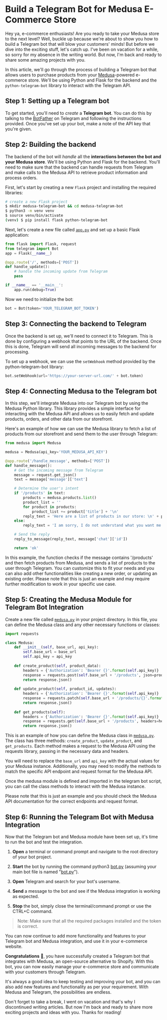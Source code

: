 # Build a Telegram Bot for Medusa E-Commerce Store

Hey ya, e-commerce enthusiasts! Are you ready to take your Medusa store to the next level? Well, buckle up because we're about to show you how to build a Telegram bot that will blow your customers' minds! But before we dive into the exciting stuff, let's catch up. I've been on vacation for a while, so sorry for my absence in the writing world. But now, I'm back and ready to share some amazing projects with you.

In this article, we'll go through the process of building a Telegram bot that allows users to purchase products from your [Medusa](https://medusajs.com/)\-powered e-commerce store. We'll be using Python and Flask for the backend and the `python-telegram-bot` library to interact with the Telegram API.

## Step 1: Setting up a Telegram bot

To get started, you'll need to *create* a **Telegram bot**. You can do this by talking to the [BotFather](https://t.me/BotFather) on Telegram and following the instructions provided. Once you've set up your bot, make a note of the API key that you're given.

## Step 2: Building the backend

The backend of the bot will *handle* all the **interactions between the bot and your Medusa store**. We'll be using Python and Flask for the backend. You'll need to make sure that the backend can handle requests from Telegram and make calls to the Medusa API to retrieve product information and process orders.

First, let's start by creating a new `Flask` project and installing the required libraries:

```bash
# create a new Flask project
$ mkdir medusa-telegram-bot && cd medusa-telegram-bot
$ python3 -m venv venv
$ source venv/bin/activate
(venv) $ pip install flask python-telegram-bot
```

Next, let's create a new file called [`app.py`](http://app.py) and set up a basic Flask application:

```py
from flask import Flask, request
from telegram import Bot
app = Flask(__name__)

@app.route('/', methods=['POST'])
def handle_update():
    # handle the incoming update from Telegram
    pass

if __name__ == '__main__':
    app.run(debug=True)
```

Now we need to initialize the bot:

```py
bot = Bot(token='YOUR_TELEGRAM_BOT_TOKEN')
```

## Step 3: Connecting the backend to Telegram

Once the backend is set up, we'll need to connect it to Telegram. This is done by configuring a webhook that points to the URL of the backend. Once this is done, Telegram will send all incoming messages to the backend for processing.

To set up a webhook, we can use the `setWebhook` method provided by the python-telegram-bot library:

```py
bot.setWebhook(url='https://your-server-url.com/' + bot.token)
```

## Step 4: Connecting Medusa to the Telegram bot

In this step, we'll integrate Medusa into our Telegram bot by using the Medusa Python library. This library provides a simple interface for interacting with the Medusa API and allows us to easily fetch and update products, orders, and other data from our storefront.

Here's an example of how we can use the Medusa library to fetch a list of products from our storefront and send them to the user through Telegram:

```py
from medusa import Medusa

medusa = Medusa(api_key='YOUR_MEDUSA_API_KEY')

@app.route('/handle_message', methods=['POST'])
def handle_message():
    # Get the incoming message from Telegram
    message = request.get_json()
    text = message['message']['text']

    # Determine the user's intent
    if '/products' in text:
        products = medusa.products.list()
        product_list = ''
        for product in products:
            product_list += product['title'] + '\n'
        reply_text = 'Here are a list of products in our store: \n' + product_list
    else:
        reply_text = 'I am sorry, I do not understand what you want me to do.'

    # Send the reply
    reply_to_message(reply_text, message['chat']['id'])

    return 'ok'
```

In this example, the function checks if the message contains '/products' and then fetch products from Medusa, and sends a list of products to the user through Telegram. You can customize this to fit your needs and you can also add other functionalities like creating a new order, or updating an existing order. Please note that this is just an example and may require further modification to work in your specific use case.

## Step 5: Creating the Medusa Module for Telegram Bot Integration

Create a new file called [`medusa.py`](http://medusa.py) in your project directory. In this file, you can define the Medusa class and any other necessary functions or classes:

```py
import requests

class Medusa:
    def __init__(self, base_url, api_key):
        self.base_url = base_url
        self.api_key = api_key
    
    def create_product(self, product_data):
        headers = {'Authorization': 'Bearer {}'.format(self.api_key)}
        response = requests.post(self.base_url + '/products', json=product_data, headers=headers)
        return response.json()
        
    def update_product(self, product_id, updates):
        headers = {'Authorization': 'Bearer {}'.format(self.api_key)}
        response = requests.patch(self.base_url + '/products/{}'.format(product_id), json=updates, headers=headers)
        return response.json()
    
    def get_products(self):
        headers = {'Authorization': 'Bearer {}'.format(self.api_key)}
        response = requests.get(self.base_url + '/products', headers=headers)
        return response.json()
```

This is an example of how you can define the Medusa class in [`medusa.py`](http://medusa.py). The class has three methods: `create_product`, `update_product`, and `get_products`. Each method makes a request to the Medusa API using the requests library, passing in the necessary data and headers.

You will need to replace the `base_url` and `api_key` with the actual values for your Medusa instance. Additionally, you may need to modify the methods to match the specific API endpoint and request format for the Medusa API.

Once the medusa module is defined and imported in the telegram bot script, you can call the class methods to interact with the Medusa instance.

Please note that this is just an example and you should check the Medusa API documentation for the correct endpoints and request format.

## Step 6: Running the Telegram Bot with Medusa Integration

Now that the Telegram bot and Medusa module have been set up, it's time to run the bot and test the integration.

1. **Open** a terminal or command prompt and navigate to the root directory of your bot project.
    
2. **Start** the bot by running the command python3 [bot.py](http://bot.py) (assuming your main bot file is named "[bot.py](http://bot.py)").
    
3. **Open** Telegram and search for your bot's username.
    
4. **Send** a message to the bot and see if the Medusa integration is working as expected.
    
5. **Stop** the bot, simply close the terminal/command prompt or use the CTRL+C command.
    

> Note: Make sure that all the required packages installed and the token is correct.

You can now continue to add more functionality and features to your Telegram bot and Medusa integration, and use it in your e-commerce website.

**Congratulations** 🎉, you have successfully created a Telegram bot that integrates with Medusa, an open-source alternative to Shopify. With this bot, you can now easily manage your e-commerce store and communicate with your customers through Telegram.

It's always a good idea to keep testing and improving your bot, and you can also add new features and functionality as per your requirement. With Medusa and Telegram, the possibilities are endless.

Don't forget to take a break, I went on vacation and that's why I discontinued writing articles. But now I'm back and ready to share more exciting projects and ideas with you. Thanks for reading!
